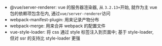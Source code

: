 - @vue/server-renderer: vue 的服务器渲染器, 从 `3.2.13+`开始, 就作为主 vue 包的依赖项包含在内, 通过`vue/server-renderer`访问
- webpack-manifest-plugin: 用来记录产物分布
- webpack-merge: 用来合并 webpack 的配置文件
- vue-style-loader: 将 css 通过 style 标签注入到页面中; 基于 style-loader, 但对 ssr 的支持比 style-loader 更强 